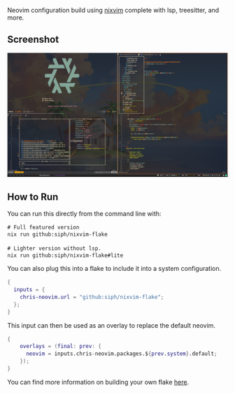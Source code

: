 Neovim configuration build using
[nixvim](https://github.com/nix-community/nixvim) complete with lsp,
treesitter, and more.

## Screenshot
![screenshot](./doc/ss_1.png)

## How to Run

You can run this directly from the command line with:
```shell
# Full featured version
nix run github:siph/nixvim-flake

# Lighter version without lsp.
nix run github:siph/nixvim-flake#lite
```

You can also plug this into a flake to include it into a system configuration.
```nix
{
  inputs = {
    chris-neovim.url = "github:siph/nixvim-flake";
  };
}
```

This input can then be used as an overlay to replace the default neovim.
```nix
{
    overlays = (final: prev: {
      neovim = inputs.chris-neovim.packages.${prev.system}.default;
    });
}
```
You can find more information on building your own flake
[here](https://gist.github.com/siph/288b7c6b5f68a1902d28aebc95fde4c5).
